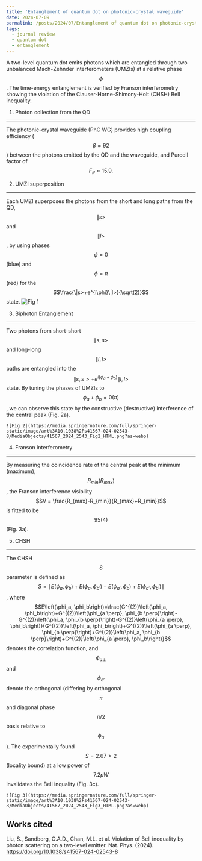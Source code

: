 ```yaml
---
title: 'Entanglement of quantum dot on photonic-crystal waveguide'
date: 2024-07-09
permalink: /posts/2024/07/Entanglement of quantum dot on photonic-crystal waveguide/
tags:
  - journal review
  - quantum dot
  - entanglement
---
```


A two-level quantum dot emits photons which are entangled through two unbalanced Mach-Zehnder interferometers (UMZIs) at a relative phase $$\phi$$. The time-energy entanglement is verified by Franson interferometry showing the violation of the Clauser-Horne-Shimony-Holt (CHSH) Bell inequality.




1. Photon collection from the QD 
------
The photonic-crystal waveguide (PhC WG) provides high coupling efficiency ($$\beta \approx 92%$$) between the photons emitted by the QD and the waveguide, and Purcell factor of $$F_P \approx 15.9.$$

2. UMZI superposition
------
Each UMZI superposes the photons from the short and long paths from the QD, $$\|s>$$ and $$\|l>$$, by using phases $$\phi=0$$ (blue) and $$\phi=\pi$$ (red) for the $$\frac{\|s>+e^{i\phi}\|l>}{\sqrt(2)}$$ state.
    ![Fig 1](https://media.springernature.com/full/springer-static/image/art%3A10.1038%2Fs41567-024-02543-8/MediaObjects/41567_2024_2543_Fig1_HTML.png?as=webp)

3. Biphoton Entanglement
------
Two photons from short-short $$\|s,s>$$ and long-long $$\|l,l>$$ paths are entangled into the $$\|s,s>+e^{i(\phi_a+\phi_b)}\|l,l>$$ state. By tuning the phases of UMZIs to $$\phi_a+\phi_b=0(\pi)$$, we can observe this state by the constructive (destructive) interference of the central peak (Fig. 2a).

    ![Fig 2](https://media.springernature.com/full/springer-static/image/art%3A10.1038%2Fs41567-024-02543-8/MediaObjects/41567_2024_2543_Fig2_HTML.png?as=webp)

4. Franson interferometry
------
By measuring the coincidence rate of the central peak at the minimum (maximum), $$R_{min} (R_{max})$$, the Franson interference visibility $$V = \frac{R_{max}-R_{min}}{R_{max}+R_{min}}$$ is fitted to be $$95(4)%$$ (Fig. 3a). 

5. CHSH
------
The CHSH $$S$$ parameter is defined as $$S=\|E(\phi_a, \phi_b)+E(\phi_a, \phi_{b'})-E(\phi_{a'}, \phi_b)+E(\phi_{a'}, \phi_{b'})\|$$, 
where $$E\left(\phi_a, \phi_b\right)=\frac{G^{(2)}\left(\phi_a, \phi_b\right)+G^{(2)}\left(\phi_{a \perp}, \phi_{b \perp}\right)-G^{(2)}\left(\phi_a, \phi_{b \perp}\right)-G^{(2)}\left(\phi_{a \perp}, \phi_b\right)}{G^{(2)}\left(\phi_a, \phi_b\right)+G^{(2)}\left(\phi_{a \perp}, \phi_{b \perp}\right)+G^{(2)}\left(\phi_a, \phi_{b \perp}\right)+G^{(2)}\left(\phi_{a \perp}, \phi_b\right)}$$ denotes the correlation function, and $$\phi_{a \perp}$$ and $$\phi_{a'}$$ denote the orthogonal (differing by orthogonal $$\pi$$ and diagonal phase $$\pi/2$$ basis relative to $$\phi_a$$). The experimentally found $$S=2.67>2$$ (locality bound) at a low power of $$7.2 pW$$ invalidates the Bell inquality (Fig. 3c). 

    ![Fig 3](https://media.springernature.com/full/springer-static/image/art%3A10.1038%2Fs41567-024-02543-8/MediaObjects/41567_2024_2543_Fig3_HTML.png?as=webp)
    
Works cited
------
Liu, S., Sandberg, O.A.D., Chan, M.L. et al. Violation of Bell inequality by photon scattering on a two-level emitter. Nat. Phys. (2024). https://doi.org/10.1038/s41567-024-02543-8
